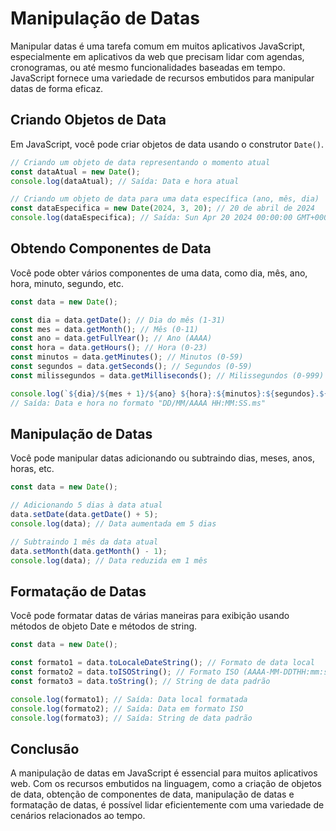 # Manipulação de Datas

Manipular datas é uma tarefa comum em muitos aplicativos JavaScript, especialmente em aplicativos da web que precisam lidar com agendas, cronogramas, ou até mesmo funcionalidades baseadas em tempo. JavaScript fornece uma variedade de recursos embutidos para manipular datas de forma eficaz.

## Criando Objetos de Data

Em JavaScript, você pode criar objetos de data usando o construtor `Date()`.

```js
// Criando um objeto de data representando o momento atual
const dataAtual = new Date();
console.log(dataAtual); // Saída: Data e hora atual

// Criando um objeto de data para uma data específica (ano, mês, dia)
const dataEspecifica = new Date(2024, 3, 20); // 20 de abril de 2024
console.log(dataEspecifica); // Saída: Sun Apr 20 2024 00:00:00 GMT+0000 (Hora Padrão de Greenwich)
```

## Obtendo Componentes de Data

Você pode obter vários componentes de uma data, como dia, mês, ano, hora, minuto, segundo, etc.

```js
const data = new Date();

const dia = data.getDate(); // Dia do mês (1-31)
const mes = data.getMonth(); // Mês (0-11)
const ano = data.getFullYear(); // Ano (AAAA)
const hora = data.getHours(); // Hora (0-23)
const minutos = data.getMinutes(); // Minutos (0-59)
const segundos = data.getSeconds(); // Segundos (0-59)
const milissegundos = data.getMilliseconds(); // Milissegundos (0-999)

console.log(`${dia}/${mes + 1}/${ano} ${hora}:${minutos}:${segundos}.${milissegundos}`);
// Saída: Data e hora no formato "DD/MM/AAAA HH:MM:SS.ms"
```

## Manipulação de Datas

Você pode manipular datas adicionando ou subtraindo dias, meses, anos, horas, etc.

```js
const data = new Date();

// Adicionando 5 dias à data atual
data.setDate(data.getDate() + 5);
console.log(data); // Data aumentada em 5 dias

// Subtraindo 1 mês da data atual
data.setMonth(data.getMonth() - 1);
console.log(data); // Data reduzida em 1 mês
```

## Formatação de Datas

Você pode formatar datas de várias maneiras para exibição usando métodos de objeto Date e métodos de string.

```js
const data = new Date();

const formato1 = data.toLocaleDateString(); // Formato de data local
const formato2 = data.toISOString(); // Formato ISO (AAAA-MM-DDTHH:mm:ss.sssZ)
const formato3 = data.toString(); // String de data padrão

console.log(formato1); // Saída: Data local formatada
console.log(formato2); // Saída: Data em formato ISO
console.log(formato3); // Saída: String de data padrão
```

## Conclusão

A manipulação de datas em JavaScript é essencial para muitos aplicativos web. Com os recursos embutidos na linguagem, como a criação de objetos de data, obtenção de componentes de data, manipulação de datas e formatação de datas, é possível lidar eficientemente com uma variedade de cenários relacionados ao tempo.